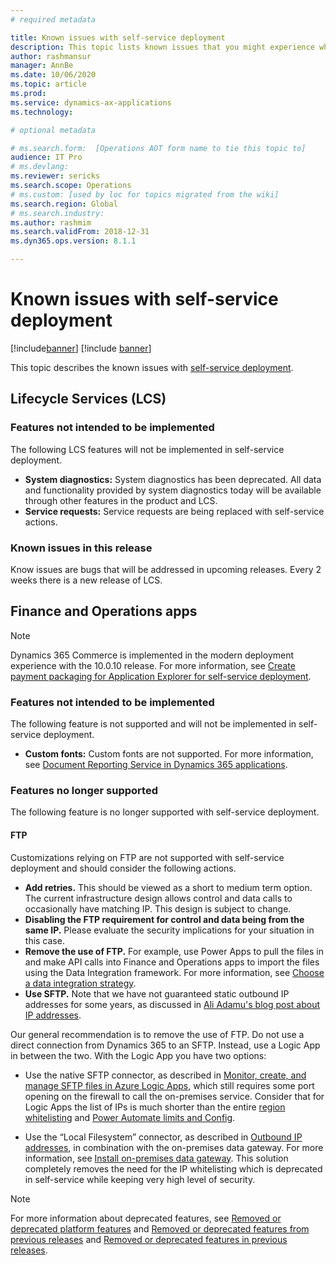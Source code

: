 ```yaml
---
# required metadata

title: Known issues with self-service deployment
description: This topic lists known issues that you might experience when using self-service deployment.
author: rashmansur
manager: AnnBe
ms.date: 10/06/2020
ms.topic: article
ms.prod: 
ms.service: dynamics-ax-applications
ms.technology: 

# optional metadata

# ms.search.form:  [Operations AOT form name to tie this topic to]
audience: IT Pro
# ms.devlang: 
ms.reviewer: sericks
ms.search.scope: Operations
# ms.custom: [used by loc for topics migrated from the wiki]
ms.search.region: Global 
# ms.search.industry: 
ms.author: rashmim
ms.search.validFrom: 2018-12-31
ms.dyn365.ops.version: 8.1.1

---
```


# Known issues with self-service deployment

[!include[banner](../includes/banner.md)]
[!include [banner](../includes/limited-availability.md)]

This topic describes the known issues with [self-service deployment](infrastructure-stack.md).

## Lifecycle Services (LCS)

### Features not intended to be implemented
The following LCS features will not be implemented in self-service deployment.

- **System diagnostics:** System diagnostics has been deprecated. All data and functionality provided by system diagnostics today will be available through other features in the product and LCS. 
 - **Service requests:**  Service requests are being replaced with self-service actions. 

### Known issues in this release
Know issues are bugs that will be addressed in upcoming releases. Every 2 weeks there is a new release of LCS.

## Finance and Operations apps 

> [!NOTE]
> Dynamics 365 Commerce is implemented in the modern deployment experience with the 10.0.10 release. For more information, see [Create payment packaging for Application Explorer for self-service deployment](../../../commerce/dev-itpro/payment-connector-package.md).

### Features not intended to be implemented
The following feature is not supported and will not be implemented in self-service deployment.

- **Custom fonts:** Custom fonts are not supported. For more information, see [Document Reporting Service in Dynamics 365 applications](../analytics/reporting-experience-iias-environments.md).

### Features no longer supported
The following feature is no longer supported with self-service deployment.

#### FTP
Customizations relying on FTP are not supported with self-service deployment and should consider the following actions.

- **Add retries.** This should be viewed as a short to medium term option. The current infrastructure design allows control and data calls to occasionally have matching IP. This design is subject to change. 
- **Disabling the FTP requirement for control and data being from the same IP.** Please evaluate the security implications for your situation in this case.
- **Remove the use of FTP.** For example, use Power Apps to pull the files in and make API calls into Finance and Operations apps to import the files using the Data Integration framework. For more information, see [Choose a data integration strategy](../data-entities/integration-overview.md).
- **Use SFTP.** Note that we have not guaranteed static outbound IP addresses for some years, as discussed in [Ali Adamu's blog post about IP addresses](https://community.dynamics.com/ax/b/axinthefield/posts/dynamics-365-for-finance-and-operations-static-ip-addresses).

Our general recommendation is to remove the use of FTP. Do not use a direct connection from Dynamics 365 to an SFTP. Instead, use a Logic App in between the two. With the Logic App you have two options:

- Use the native SFTP connector, as described in [Monitor, create, and manage SFTP files in Azure Logic Apps](https://docs.microsoft.com/azure/connectors/connectors-create-api-sftp), which still requires some port opening on the firewall to call the on-premises service. Consider that for Logic Apps the list of IPs is much shorter than the entire [region whitelisting](https://docs.microsoft.com/en-us/azure/logic-apps/logic-apps-limits-and-config#outbound) and [Power Automate limits and Config](https://docs.microsoft.com/power-automate/limits-and-config#logic-apps).

- Use the “Local Filesystem” connector, as described in [Outbound IP addresses](https://docs.microsoft.com/azure/logic-apps/logic-apps-limits-and-config#outbound), in combination with the on-premises data gateway. For more information, see [Install on-premises data gateway](https://docs.microsoft.com/azure/logic-apps/logic-apps-gateway-install). This solution completely removes the need for the IP whitelisting which is deprecated in self-service while keeping very high level of security.


> [!NOTE]
> For more information about deprecated features, see [Removed or deprecated platform features](../get-started/removed-deprecated-features-platform-updates.md) and [Removed or deprecated features from previous releases](../migration-upgrade/deprecated-features.md) and [Removed or deprecated features in previous releases](../get-started/removed-deprecated-features-platform-updates.md).
